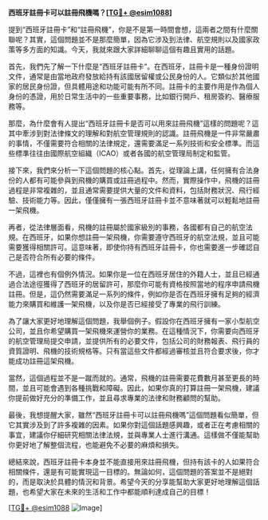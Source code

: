 **西班牙註冊卡可以註冊飛機嗎？[[TG💪+ @esim1088](https://t.me/s/esim1088)]**

提到“西班牙註冊卡”和“註冊飛機”，你是不是第一時間會想，這兩者之間有什麼關聯呢？其實，這個問題並不是那麼簡單，因為它涉及到法律、航空規則以及國家政策等多方面的知識。今天，我就來跟大家詳細聊聊這個有趣且實用的話題。

首先，我們先了解一下什麼是“西班牙註冊卡”。在西班牙，註冊卡是一種身份證明文件，通常是由當地政府發放給持有該國居留權或公民身份的人。它類似於其他國家的居民身份證，但具體用途和功能可能有所不同。註冊卡的主要作用是作為個人身份的憑證，用於日常生活中的一些重要事務，比如銀行開戶、租房簽約、醫療服務等。

那麼，為什麼會有人提出“西班牙註冊卡是否可以用來註冊飛機”這樣的問題呢？這其中牽涉到對法律條文的理解和對航空管理規則的認識。註冊飛機是一件非常嚴肅的事情，不僅需要符合相關的法律規定，還需要滿足一系列技術和安全標準。而這些標準往往由國際航空組織（ICAO）或者各國的航空管理局制定和監管。

接下來，我們來分析一下這個問題的核心點。首先，從理論上講，任何擁有合法身份的人都有可能參與到飛機的購買或註冊過程中。然而，實際操作中，飛機的註冊過程是非常複雜的，並且通常需要提供大量的文件和資料，包括財務狀況、飛行經驗、技術能力等。因此，僅僅擁有一張西班牙註冊卡並不意味著就可以輕鬆地註冊一架飛機。

再者，從法律層面看，飛機的註冊屬於國家級別的事務，各國都有自己的航空法規。在西班牙，如果你想註冊一架飛機，你需要遵守西班牙的航空法規，並且可能需要獲得相關許可。這意味著，即使你持有西班牙註冊卡，你也需要進一步確認自己是否符合所有必要的條件。

不過，這裡也有個例外情況。如果你是一位在西班牙居住的外籍人士，並且已經通過合法途徑獲得了西班牙的居留許可，那麼你可能有資格按照當地的程序申請飛機註冊。但是，這仍然需要滿足一系列的條件，例如你是否在西班牙擁有足夠的經濟能力來購買和維護一架飛機，以及你是否已經接受了專業的飛行訓練。

為了讓大家更好地理解這個問題，我舉個例子。假設你在西班牙擁有一家小型航空公司，並且你希望購買一架飛機來運營你的業務。在這種情況下，你需要向西班牙的航空管理局提交申請，並提供所有的必要文件，包括公司的財務報表、飛行員的資質證明、飛機的技術規格等。只有當這些文件都經過審核並且符合要求後，你才能成功註冊這架飛機。

當然，這個過程並不是一蹴而就的。通常，飛機的註冊需要花費數月甚至更長的時間，並且可能會遇到各種挑戰和障礙。因此，如果你真的打算註冊一架飛機，建議你提前做好充分的準備工作，並且尋求專業的法律和財務顧問的幫助。

最後，我想提醒大家，雖然“西班牙註冊卡可以註冊飛機嗎”這個問題看似簡單，但它其實涉及到了許多複雜的因素。如果你對這個話題感興趣，或者正在考慮相關的事宜，建議你仔細研究相關法律法規，並與專業人士進行溝通。這樣做不僅能幫助你更好地了解整個流程，也能避免不必要的麻煩和損失。

總結來說，西班牙註冊卡本身並不能直接用來註冊飛機，但持有該卡的人如果符合相關條件，還是有可能實現這一目標的。無論如何，這個問題的答案並不是絕對的，而是取決於具體的情況和背景。希望今天的分享能幫助大家更好地理解這個話題，也希望大家在未來的生活和工作中都能順利達成自己的目標！

[[TG💪+ @esim1088](https://t.me/s/esim1088) ![Image](https://i.postimg.cc/4NQfJmqS/Snipaste-2025-05-13-00-14-12.png)]